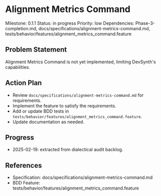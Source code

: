 # Alignment Metrics Command
Milestone: 0.1.1
Status: in progress
Priority: low
Dependencies: Phase-3-completion.md, docs/specifications/alignment-metrics-command.md, tests/behavior/features/alignment_metrics_command.feature

## Problem Statement
Alignment Metrics Command is not yet implemented, limiting DevSynth's capabilities.


## Action Plan
- Review `docs/specifications/alignment-metrics-command.md` for requirements.
- Implement the feature to satisfy the requirements.
- Add or update BDD tests in `tests/behavior/features/alignment_metrics_command.feature`.
- Update documentation as needed.

## Progress
- 2025-02-19: extracted from dialectical audit backlog.

## References
- Specification: docs/specifications/alignment-metrics-command.md
- BDD Feature: tests/behavior/features/alignment_metrics_command.feature
